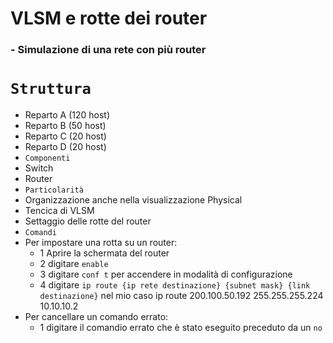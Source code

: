 # VLSM e rotte dei router

### - Simulazione di una rete con più router
# `Struttura`
- Reparto A (120 host)
- Reparto B (50 host)
- Reparto C (20 host)
- Reparto D (20 host)
- `Componenti`
- Switch
- Router
- `Particolarità`
- Organizzazione anche nella visualizzazione Physical
- Tencica di VLSM
- Settaggio delle rotte del router
- `Comandi`
- Per impostare una rotta su un router:
  - 1 Aprire la schermata del router
  - 2 digitare `enable`
  - 3 digitare `conf t` per accendere in modalità di configurazione
  - 4 digitare `ip route {ip rete destinazione} {subnet mask} {link destinazione}` nel mio caso ip route 200.100.50.192 255.255.255.224 10.10.10.2
- Per cancellare un comando errato:
  - 1 digitare il comandio errato che è stato eseguito preceduto da un `no` 
